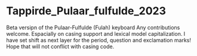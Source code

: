 # Tappirde_Pulaar_fulfulde_2023
 Beta versipn of the Pulaar-Fulfulde (Fulah) keyboard
Any contributions welcome. Espacially on casing support and lexical model capitalization. I have set shift as next layer for the period, question and exclamation marks! Hope that will not conflict with casing code. 
